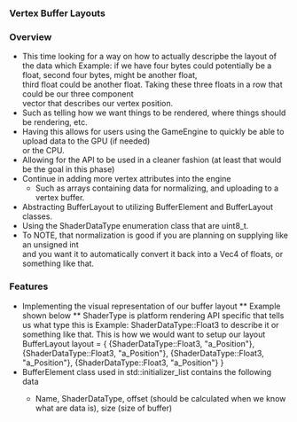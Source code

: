 ### Vertex Buffer Layouts


### Overview
- This time looking for a way on how to actually descripbe the layout of the data which
    Example: if we have four bytes could potentially be a float, second four bytes, might be another float, \
             third float could be another float. Taking these three floats in a row that could be our three component \
             vector that describes our vertex position.
- Such as telling how we want things to be rendered, where things should be rendering, etc.
- Having this allows for users using the GameEngine to quickly be able to upload data to the GPU (if needed) \
    or the CPU.
- Allowing for the API to be used in a cleaner fashion (at least that would be the goal in this phase)
- Continue in adding more vertex attributes into the engine
    - Such as arrays containing data for normalizing, and uploading to a vertex buffer.
- Abstracting BufferLayout to utilizing BufferElement and BufferLayout classes.
- Using the ShaderDataType enumeration class that are uint8_t.
- To NOTE, that normalization is good if you are planning on supplying like an unsigned int \
    and you want it to automatically convert it back into a Vec4 of floats, or something like that.

### Features
- Implementing the visual representation of our buffer layout
    ** Example shown below **
        ShaderType is platform rendering API specific that tells us what type this is
        Example: ShaderDataType::Float3 to describe it or something like that.
        This is how we would want to setup our layout
        BufferLayout layout = {
            {ShaderDataType::Float3, "a_Position"},
            {ShaderDataType::Float3, "a_Position"},
            {ShaderDataType::Float3, "a_Position"},
            {ShaderDataType::Float3, "a_Position"}
        }
- BufferElement class used in std::initializer_list<BufferElement> contains the following data
    - Name, ShaderDataType, offset (should be calculated when we know what are data is), size (size of buffer)
    